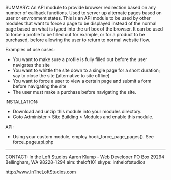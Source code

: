 SUMMARY: An API module to provide browser redirection based on any number of callback functions.  Used to server up alternate pages based on user or envronment states.  This is an API module to be used by other modules that want to force a page to be displayed instead of the normal page based on what is typed into the url box of the browser. It can be used to force a profile to be filled out for example, or for a product to be purchased, before allowing the user to return to normal website flow.

Examples of use cases:

- You want to make sure a profile is fully filled out before the user navigates the site
- You want to whittle the site down to a single page for a short duration; say to close the site (alternative to site offline)
- You want to force a user to view a certain page and submit a form before navigating the site
- The user must make a purchase before navigating the site.


INSTALLATION:
* Download and unzip this module into your modules directory.
* Goto Administer > Site Building > Modules and enable this module.


API:
* Using your custom module, employ hook_force_page_pages(). See
  force_page.api.php


--------------------------------------------------------
CONTACT:
In the Loft Studios
Aaron Klump - Web Developer
PO Box 29294 Bellingham, WA 98228-1294
aim: theloft101
skype: intheloftstudios

http://www.InTheLoftStudios.com
